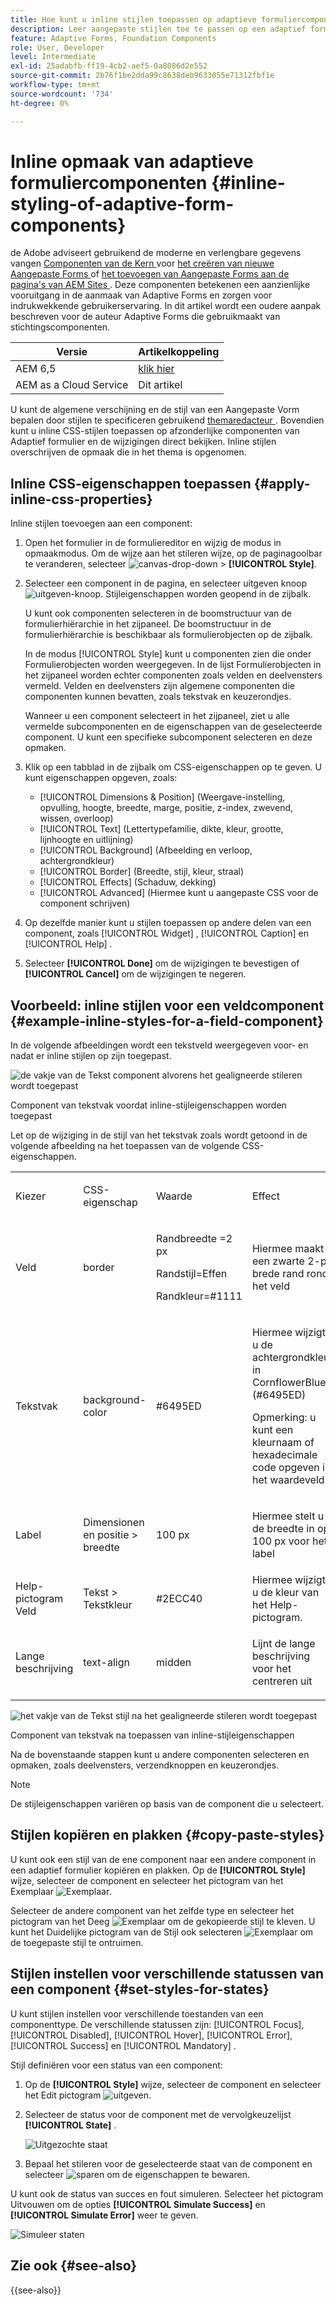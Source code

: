 ```yaml
---
title: Hoe kunt u inline stijlen toepassen op adaptieve formuliercomponenten?
description: Leer aangepaste stijlen toe te passen op een adaptief formulier, kunt u ook inline CSS-eigenschappen toepassen op afzonderlijke componenten van een adaptief formulier.
feature: Adaptive Forms, Foundation Components
role: User, Developer
level: Intermediate
exl-id: 25adabfb-ff19-4cb2-aef5-0a8086d2e552
source-git-commit: 2b76f1be2dda99c8638deb9633055e71312fbf1e
workflow-type: tm+mt
source-wordcount: '734'
ht-degree: 0%

---
```


# Inline opmaak van adaptieve formuliercomponenten {#inline-styling-of-adaptive-form-components}

<span class="preview"> de Adobe adviseert gebruikend de moderne en verlengbare gegevens vangen [ Componenten van de Kern ](https://experienceleague.adobe.com/docs/experience-manager-core-components/using/adaptive-forms/introduction.html) voor [ het creëren van nieuwe Aangepaste Forms ](/help/forms/creating-adaptive-form-core-components.md) of [ het toevoegen van Aangepaste Forms aan de pagina&#39;s van AEM Sites ](/help/forms/create-or-add-an-adaptive-form-to-aem-sites-page.md). Deze componenten betekenen een aanzienlijke vooruitgang in de aanmaak van Adaptive Forms en zorgen voor indrukwekkende gebruikerservaring. In dit artikel wordt een oudere aanpak beschreven voor de auteur Adaptive Forms die gebruikmaakt van stichtingscomponenten. </span>

| Versie | Artikelkoppeling |
| -------- | ---------------------------- |
| AEM 6,5 | [ klik hier ](https://experienceleague.adobe.com/docs/experience-manager-65/forms/adaptive-forms-basic-authoring/inline-style-adaptive-forms.html) |
| AEM as a Cloud Service | Dit artikel |

U kunt de algemene verschijning en de stijl van een Aangepaste Vorm bepalen door stijlen te specificeren gebruikend [ themaredacteur ](themes.md). Bovendien kunt u inline CSS-stijlen toepassen op afzonderlijke componenten van Adaptief formulier en de wijzigingen direct bekijken. Inline stijlen overschrijven de opmaak die in het thema is opgenomen.

## Inline CSS-eigenschappen toepassen {#apply-inline-css-properties}

Inline stijlen toevoegen aan een component:

1. Open het formulier in de formuliereditor en wijzig de modus in opmaakmodus. Om de wijze aan het stileren wijze, op de paginagoolbar te veranderen, selecteer ![ canvas-drop-down ](assets/Smock_ChevronDown.svg) > **[!UICONTROL Style]**.
1. Selecteer een component in de pagina, en selecteer uitgeven knoop ![ uitgeven-knoop ](assets/edit.svg). Stijleigenschappen worden geopend in de zijbalk.

   U kunt ook componenten selecteren in de boomstructuur van de formulierhiërarchie in het zijpaneel. De boomstructuur in de formulierhiërarchie is beschikbaar als formulierobjecten op de zijbalk.

   In de modus [!UICONTROL Style] kunt u componenten zien die onder Formulierobjecten worden weergegeven. In de lijst Formulierobjecten in het zijpaneel worden echter componenten zoals velden en deelvensters vermeld. Velden en deelvensters zijn algemene componenten die componenten kunnen bevatten, zoals tekstvak en keuzerondjes.

   Wanneer u een component selecteert in het zijpaneel, ziet u alle vermelde subcomponenten en de eigenschappen van de geselecteerde component. U kunt een specifieke subcomponent selecteren en deze opmaken.

1. Klik op een tabblad in de zijbalk om CSS-eigenschappen op te geven. U kunt eigenschappen opgeven, zoals:

   * [!UICONTROL Dimensions & Position] (Weergave-instelling, opvulling, hoogte, breedte, marge, positie, z-index, zwevend, wissen, overloop)
   * [!UICONTROL Text] (Lettertypefamilie, dikte, kleur, grootte, lijnhoogte en uitlijning)
   * [!UICONTROL Background] (Afbeelding en verloop, achtergrondkleur)
   * [!UICONTROL Border] (Breedte, stijl, kleur, straal)
   * [!UICONTROL Effects] (Schaduw, dekking)
   * [!UICONTROL Advanced] (Hiermee kunt u aangepaste CSS voor de component schrijven)

1. Op dezelfde manier kunt u stijlen toepassen op andere delen van een component, zoals [!UICONTROL Widget] , [!UICONTROL Caption] en [!UICONTROL Help] .
1. Selecteer **[!UICONTROL Done]** om de wijzigingen te bevestigen of **[!UICONTROL Cancel]** om de wijzigingen te negeren.

## Voorbeeld: inline stijlen voor een veldcomponent {#example-inline-styles-for-a-field-component}

In de volgende afbeeldingen wordt een tekstveld weergegeven voor- en nadat er inline stijlen op zijn toegepast.

![ de vakje van de Tekst component alvorens het gealigneerde stileren wordt toegepast ](assets/no-style.png)

Component van tekstvak voordat inline-stijleigenschappen worden toegepast

Let op de wijziging in de stijl van het tekstvak zoals wordt getoond in de volgende afbeelding na het toepassen van de volgende CSS-eigenschappen.

<table>
 <tbody>
  <tr>
   <td><p>Kiezer</p> </td>
   <td><p>CSS-eigenschap</p> </td>
   <td><p>Waarde</p> </td>
   <td><p>Effect</p> </td>
  </tr>
  <tr>
   <td><p>Veld</p> </td>
   <td><p>border</p> </td>
   <td><p>Randbreedte =2 px</p> <p>Randstijl=Effen</p> <p>Randkleur=#1111</p> </td>
   <td><p>Hiermee maakt u een zwarte 2-px brede rand rond het veld</p> </td>
  </tr>
  <tr>
   <td><p>Tekstvak</p> </td>
   <td><p>background-color</p> </td>
   <td><p>#6495ED</p> </td>
   <td><p>Hiermee wijzigt u de achtergrondkleur in CornflowerBlue (#6495ED)</p> <p>Opmerking: u kunt een kleurnaam of hexadecimale code opgeven in het waardeveld.</p> </td>
  </tr>
  <tr>
   <td><p>Label</p> </td>
   <td><p>Dimensionen en positie &gt; breedte</p> </td>
   <td><p>100 px</p> </td>
   <td><p>Hiermee stelt u de breedte in op 100 px voor het label</p> </td>
  </tr>
  <tr>
   <td>Help-pictogram Veld</td>
   <td>Tekst &gt; Tekstkleur</td>
   <td>#2ECC40</td>
   <td>Hiermee wijzigt u de kleur van het Help-pictogram.</td>
  </tr>
  <tr>
   <td><p>Lange beschrijving</p> </td>
   <td><p>text-align</p> </td>
   <td><p>midden</p> </td>
   <td><p>Lijnt de lange beschrijving voor het centreren uit</p> </td>
  </tr>
 </tbody>
</table>

![ het vakje van de Tekst stijl na het gealigneerde stileren wordt toegepast ](assets/applied-style.png)

Component van tekstvak na toepassen van inline-stijleigenschappen

Na de bovenstaande stappen kunt u andere componenten selecteren en opmaken, zoals deelvensters, verzendknoppen en keuzerondjes.

>[!NOTE]
>
>De stijleigenschappen variëren op basis van de component die u selecteert.

## Stijlen kopiëren en plakken {#copy-paste-styles}

U kunt ook een stijl van de ene component naar een andere component in een adaptief formulier kopiëren en plakken. Op de **[!UICONTROL Style]** wijze, selecteer de component en selecteer het pictogram van het Exemplaar ![ Exemplaar ](assets/property-copy-icon.svg).

Selecteer de andere component van het zelfde type en selecteer het pictogram van het Deeg ![ Exemplaar ](assets/Smock_Paste_18_N.svg) om de gekopieerde stijl te kleven. U kunt het Duidelijke pictogram van de Stijl ook selecteren ![ Exemplaar ](assets/clear-style-icon.svg) om de toegepaste stijl te ontruimen.

## Stijlen instellen voor verschillende statussen van een component {#set-styles-for-states}

U kunt stijlen instellen voor verschillende toestanden van een componenttype. De verschillende statussen zijn: [!UICONTROL Focus], [!UICONTROL Disabled], [!UICONTROL Hover], [!UICONTROL Error], [!UICONTROL Success] en [!UICONTROL Mandatory] .

Stijl definiëren voor een status van een component:

1. Op de **[!UICONTROL Style]** wijze, selecteer de component en selecteer het Edit pictogram ![ uitgeven ](assets/Smock_Edit_18_N.svg).

1. Selecteer de status voor de component met de vervolgkeuzelijst **[!UICONTROL State]** .

   ![ Uitgezochte staat ](assets/select-state.png)

1. Bepaal het stileren voor de geselecteerde staat van de component en selecteer ![ sparen ](assets/save_icon.svg) om de eigenschappen te bewaren.

U kunt ook de status van succes en fout simuleren. Selecteer het pictogram Uitvouwen om de opties **[!UICONTROL Simulate Success]** en **[!UICONTROL Simulate Error]** weer te geven.

![ Simuleer staten ](assets/simulate-states.png)


## Zie ook {#see-also}

{{see-also}}


<!--

>[!MORELIKETHIS]
>
>* [Use themes in Adaptive Form Core Components ](/help/forms/using-themes-in-core-components.md)

-->